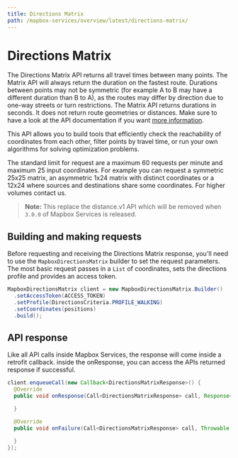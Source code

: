 ```yaml
---
title: Directions Matrix
path: /mapbox-services/overview/latest/directions-matrix/
---
```

# Directions Matrix

The Directions Matrix API returns all travel times between many points. The Matrix API will always return the duration on the fastest route. Durations between points may not be symmetric (for example A to B may have a different duration than B to A), as the routes may differ by direction due to one-way streets or turn restrictions. The Matrix API returns durations in seconds. It does not return route geometries or distances. Make sure to have a look at the API documentation if you want [more information](https://www.mapbox.com/api-documentation/#directions-matrix).

This API allows you to build tools that efficiently check the reachability of coordinates from each other, filter points by travel time, or run your own algorithms for solving optimization problems.

The standard limit for request are a maximum 60 requests per minute and maximum 25 input coordinates. For example you can request a symmetric 25x25 matrix, an asymmetric 1x24 matrix with distinct coordinates or a 12x24 where sources and destinations share some coordinates. For higher volumes contact us.

> **Note:** This replace the distance.v1 API which will be removed when `3.0.0` of Mapbox Services is released.

## Building and making requests
Before requesting and receiving the Directions Matrix response, you'll need to use the `MapboxDirectionsMatrix` builder to set the request parameters. The most basic request passes in a `List` of coordinates, sets the directions profile and provides an access token.

```java
MapboxDirectionsMatrix client = new MapboxDirectionsMatrix.Builder()
  .setAccessToken(ACCESS_TOKEN)
  .setProfile(DirectionsCriteria.PROFILE_WALKING)
  .setCoordinates(positions)
  .build();
```

## API response
Like all API calls inside Mapbox Services, the response will come inside a retrofit callback. inside the onResponse, you can access the APIs returned response if successful.

```java
client.enqueueCall(new Callback<DirectionsMatrixResponse>() {
  @Override
  public void onResponse(Call<DirectionsMatrixResponse> call, Response<DirectionsMatrixResponse> response) {

  }

  @Override
  public void onFailure(Call<DirectionsMatrixResponse> call, Throwable t) {

  }
});
```
